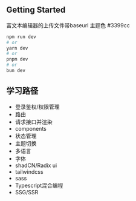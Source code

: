 
## Getting Started

富文本编辑器的上传文件带baseurl
主题色 #3399cc


```bash
npm run dev
# or
yarn dev
# or
pnpm dev
# or
bun dev
```


## 学习路径

- 登录鉴权/权限管理
- 路由
- 请求接口并渲染
- components
- 状态管理
- 主题切换
- 多语言
- 字体
- shadCN/Radix ui
- tailwindcss
- sass
- Typescript混合编程
- SSG/SSR

